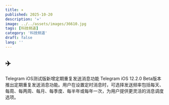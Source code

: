 ```yaml
---
title: ✈️
published: 2025-10-20
description: '✈️'
image: ../../assets/images/36610.jpg
tags: [科技频道]
category: '科技频道'
draft: false
lang: ''
---
```


## ✈️

Telegram iOS测试版新增定期重复发送消息功能
Telegram iOS 12.2.0 Beta版本推出定期重复发送消息功能。用户在设置定时消息时，可选择发送频率包括每天、每周、每两周、每月、每季度、每半年或每年一次，为用户提供更灵活的消息调度选项。


